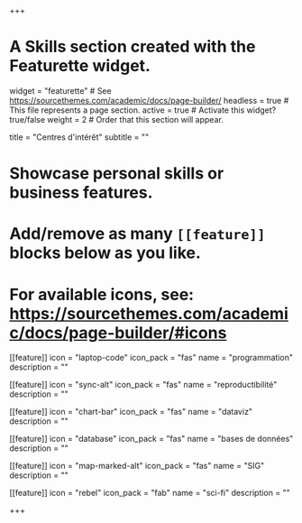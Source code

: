 +++
# A Skills section created with the Featurette widget.
widget = "featurette"  # See https://sourcethemes.com/academic/docs/page-builder/
headless = true  # This file represents a page section.
active = true  # Activate this widget? true/false
weight = 2  # Order that this section will appear.

title = "Centres d'intérêt"
subtitle = ""

# Showcase personal skills or business features.
# 
# Add/remove as many `[[feature]]` blocks below as you like.
# 
# For available icons, see: https://sourcethemes.com/academic/docs/page-builder/#icons

[[feature]]
  icon = "laptop-code"
  icon_pack = "fas"
  name = "programmation"
  description = ""  
  
[[feature]]
  icon = "sync-alt"
  icon_pack = "fas"
  name = "reproductibilité"
  description = ""
  
[[feature]]
  icon = "chart-bar"
  icon_pack = "fas"
  name = "dataviz"
  description = ""

[[feature]]
  icon = "database"
  icon_pack = "fas"
  name = "bases de données"
  description = ""
  
[[feature]]
  icon = "map-marked-alt"
  icon_pack = "fas"
  name = "SIG"
  description = ""

[[feature]]
  icon = "rebel"
  icon_pack = "fab"
  name = "sci-fi"
  description = ""

+++
